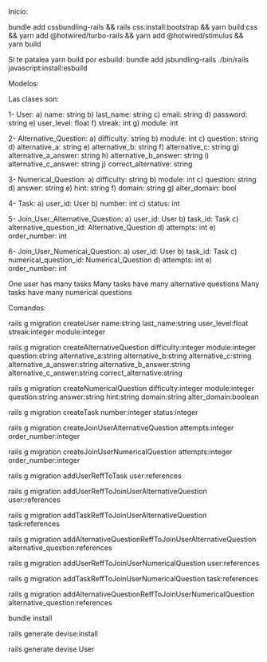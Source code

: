 Inicio:

bundle add cssbundling-rails &&
rails css:install:bootstrap &&
yarn build:css &&
yarn add @hotwired/turbo-rails &&
yarn add @hotwired/stimulus &&
yarn build

Si te patalea yarn build por esbuild: bundle add jsbundling-rails ./bin/rails javascript:install:esbuild


Modelos:

Las clases son:

1- User:
a) name: string
b) last_name: string
c) email: string
d) password: string
e) user_level: float
f) streak: int
g) module: int

2- Alternative_Question:
a) difficulty: string
b) module: int
c) question: string
d) alternative_a: string
e) alternative_b: string
f) alternative_c: string
g) alternative_a_answer: string
h) alternative_b_answer: string
i) alternative_c_answer: string
j) correct_alternative: string

3- Numerical_Question:
a) difficulty: string
b) module: int
c) question: string
d) answer: string
e) hint: string
f) domain: string
g) alter_domain: bool

4- Task:
a) user_id: User
b) number: int
c) status: int

5- Join_User_Alternative_Question:
a) user_id: User
b) task_id: Task
c) alternative_question_id: Alternative_Question
d) attempts: int
e) order_number: int

6- Join_User_Numerical_Question:
a) user_id: User
b) task_id: Task
c) numerical_question_id: Numerical_Question
d) attempts: int
e) order_number: int

One user has many tasks
Many tasks have many alternative questions
Many tasks have many numerical questions


Comandos:

rails g migration createUser name:string last_name:string user_level:float streak:integer module:integer

rails g migration createAlternativeQuestion difficulty:integer module:integer question:string alternative_a:string alternative_b:string alternative_c:string alternative_a_answer:string alternative_b_answer:string alternative_c_answer:string correct_alternative:string

rails g migration createNumericalQuestion difficulty:integer module:integer question:string answer:string hint:string domain:string alter_domain:boolean

rails g migration createTask number:integer status:integer

rails g migration createJoinUserAlternativeQuestion attempts:integer order_number:integer

rails g migration createJoinUserNumericalQuestion attempts:integer order_number:integer

rails g migration addUserReffToTask user:references

rails g migration addUserReffToJoinUserAlternativeQuestion user:references

rails g migration addTaskReffToJoinUserAlternativeQuestion task:references

rails g migration addAlternativeQuestionReffToJoinUserAlternativeQuestion alternative_question:references

rails g migration addUserReffToJoinUserNumericalQuestion user:references

rails g migration addTaskReffToJoinUserNumericalQuestion task:references

rails g migration addAlternativeQuestionReffToJoinUserNumericalQuestion alternative_question:references

bundle install

rails generate devise:install

rails generate devise User

